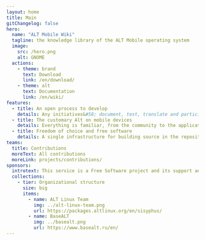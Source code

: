 ```yaml
---
layout: home
title: Main
gitChangelog: false
hero:
  name: "ALT Mobile Wiki"
  tagline: the knowledge library of the ALT Mobile operating system
  image:
    src: /hero.png
    alt: GNOME
  actions:
    - theme: brand
      text: Download
      link: /en/download/
    - theme: alt
      text: Documentation
      link: /en/wiki/
features:
  - title: An open process to develop
    details: Any initiatives&#58; document, test, translate and participate in development
  - title: The customary Alt on mobile devices
    details: Everything is familiar, from the community to the applications in the operating system.
  - title: Freedom of choice and free software
    details: A single infrastructure for building source in the repository Sisyphus
teams:
  title: Contributions
  moreText: All contributions
  moreLink: projects/contributions/ 
sponsors:
  introtext: This service is a Free Software project and its support and development depends only on our joint activity.
  collections:
    - tier: Organizational structure
      size: big
      items:
        - name: ALT Linux Team
          img: ../alt-linux-team.png
          url: https://packages.altlinux.org/en/sisyphus/
        - name: BaseALT
          img: ../basealt.png
          url: https://www.basealt.ru/en/
---
```

